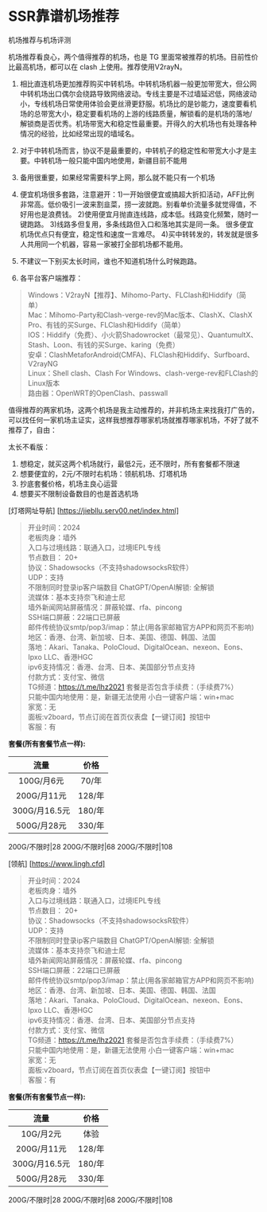 # SSR靠谱机场推荐
机场推荐与机场评测

机场推荐看良心，两个值得推荐的机场，也是 TG 里面常被推荐的机场。目前性价比最高机场，都可以在 clash 上使用。推荐使用V2rayN。

1. 相比直连机场更加推荐购买中转机场。中转机场机器一般更加带宽大，但公网中转机场出口偶尔会绕路导致网络波动。专线主要是不过墙延迟低，网络波动小，专线机场日常使用体验会更丝滑更舒服。机场比的是钞能力，速度要看机场的总带宽大小，稳定要看机场的上游的线路质量，解锁看的是机场的落地/解锁商是否优秀。机场带宽大和稳定性最重要。开得久的大机场也有处理各种情况的经验，比如经常出现的墙域名。

2. 对于中转机场而言，协议不是最重要的，中转机子的稳定性和带宽大小才是主要。中转机场一般只能中国内地使用，新疆目前不能用

3.  备用很重要，如果经常需要科学上网，那么就不能只有一个机场

4.  便宜机场很多套路，注意避开：1)一开始很便宜或搞超大折扣活动，AFF比例非常高。低价吸引一波来割韭菜，捞一波就跑。别看单价流量多就觉得值，不好用也是浪费钱。 2)使用便宜月抛直连线路，成本低。线路变化频繁，随时一键跑路。 3)线路多但复用，多条线路但入口和落地其实是同一条。 很多便宜机场优点只有便宜，稳定性和速度一言难尽。 4)买中转转发的，转发就是很多人共用同一个机器，容易一家被打全部机场都不能用。 

5.  不建议一下别买太长时间，谁也不知道机场什么时候跑路。

6. 各平台客户端推荐：
>Windows：V2rayN【推荐】、Mihomo-Party、FLClash和Hiddify（简单）        
Mac：Mihomo-Party和Clash-verge-rev的Mac版本、ClashX、ClashX Pro、有钱的买Surge、FLClash和Hiddify（简单）   
IOS：Hiddify（免费）、小火箭Shadowrocket（最常见）、QuantumultX、Stash、Loon、有钱的买Surge、karing（免费）   
安卓：ClashMetaforAndroid(CMFA)、FLClash和Hiddify、Surfboard、V2rayNG         
Linux：Shell clash、Clash For Windows、clash-verge-rev和FLClash的Linux版本    
路由器：OpenWRT的OpenClash、passwall      

值得推荐的两家机场，这两个机场是我主动推荐的，并非机场主来找我打广告的，可以找任何一家机场主证实，这样我想推荐哪家机场就推荐哪家机场，不好了就不推荐了，自由：

太长不看版：
1) 想稳定，就买这两个机场就行，最低2元，还不限时，所有套餐都不限速 
2) 想要便宜的，2元/不限时右机场：领航机场、灯塔机场
3) 抄底套餐价格，机场主良心运营    
4) 想要买不限制设备数目的也是首选机场      

[灯塔网址导航] [https://jiebllu.serv00.net/index.html]

>开业时间：2024  
老板肉身：墙外  
入口与过境线路：联通入口，过境IEPL专线    
节点数目： 20+      
协议：Shadowsocks（不支持shadowsocksR软件）    
UDP：支持    
不限制同时登录ip客户端数目 
ChatGPT/OpenAI解锁: 全解锁    
流媒体：基本支持奈飞和迪士尼    
墙外新闻网站屏蔽情况：屏蔽轮媒、rfa、pincong    
SSH端口屏蔽：22端口已屏蔽    
邮件传统协议smtp/pop3/imap：禁止(用各家邮箱官方APP和网页不影响)    
地区：香港、台湾、新加坡、日本、美国、德国、韩国、法国     
落地：Akari、Tanaka、PoloCloud、DigitalOcean、nexeon、Eons、Ipxo LLC、香港HGC    
ipv6支持情况：香港、台湾、日本、美国部分节点支持    
付款方式：支付宝、微信    
TG频道：https://t.me/lhz2021
套餐是否包含手续费：（手续费7%）    
只能中国内地使用：是，新疆无法使用
小白一键客户端：win+mac       
家宽：无    
面板:v2board，节点订阅在首页仪表盘【一键订阅】按钮中    
客服：有        
    
**套餐(所有套餐节点一样):**


流量 | 价格 
:-: | :-: 
100G/月6元    | 70/年  
200G/月11元   | 128/年
300G/月16.5元 | 180/年
500G/月28元   | 330/年

200G/不限时|28
200G/不限时|68
200G/不限时|108

[领航] [https://www.lingh.cfd]

>开业时间：2024  
老板肉身：墙外  
入口与过境线路：联通入口，过境IEPL专线    
节点数目： 20+      
协议：Shadowsocks（不支持shadowsocksR软件）    
UDP：支持    
不限制同时登录ip客户端数目 
ChatGPT/OpenAI解锁: 全解锁    
流媒体：基本支持奈飞和迪士尼    
墙外新闻网站屏蔽情况：屏蔽轮媒、rfa、pincong    
SSH端口屏蔽：22端口已屏蔽    
邮件传统协议smtp/pop3/imap：禁止(用各家邮箱官方APP和网页不影响)    
地区：香港、台湾、新加坡、日本、美国、德国、韩国、法国     
落地：Akari、Tanaka、PoloCloud、DigitalOcean、nexeon、Eons、Ipxo LLC、香港HGC    
ipv6支持情况：香港、台湾、日本、美国部分节点支持    
付款方式：支付宝、微信    
TG频道：https://t.me/lhz2021
套餐是否包含手续费：（手续费7%）    
只能中国内地使用：是，新疆无法使用
小白一键客户端：win+mac       
家宽：无    
面板:v2board，节点订阅在首页仪表盘【一键订阅】按钮中    
客服：有        
    
**套餐(所有套餐节点一样):**


流量 | 价格 
:-: | :-: 
10G/月2元     | 体验
200G/月11元   | 128/年
300G/月16.5元 | 180/年
500G/月28元   | 330/年

200G/不限时|28
200G/不限时|68
200G/不限时|108

